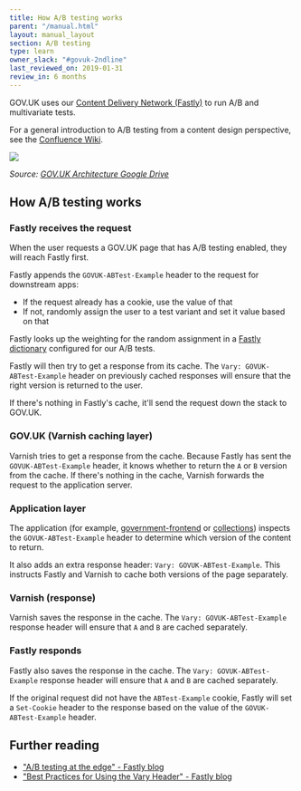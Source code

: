 ```yaml
---
title: How A/B testing works
parent: "/manual.html"
layout: manual_layout
section: A/B testing
type: learn
owner_slack: "#govuk-2ndline"
last_reviewed_on: 2019-01-31
review_in: 6 months
---
```


GOV.UK uses our [Content Delivery Network (Fastly)][cdn] to run A/B and multivariate tests.

For a general introduction to A/B testing from a content design perspective, see the [Confluence Wiki](https://bit.ly/AB-testing-GOVUK).

[cdn]: https://docs.publishing.service.gov.uk/manual/cdn.html

![](https://docs.google.com/drawings/d/e/2PACX-1vR67bcDfNDaa4buyKGKQev0xUsjcD9RzjNCjWGhr0HJtXRmSNaltPJotXjwmKUmZj0ZH_B2xAymEYbV/pub?w=1330&h=517)

_Source: [GOV.UK Architecture Google Drive](https://docs.google.com/drawings/d/1rx4brKZBzj-9q3evkiUw2MbqwqTYWkc0Lku6u3cLXqU/edit)_

## How A/B testing works

### Fastly receives the request

When the user requests a GOV.UK page that has A/B testing enabled, they will reach Fastly first.

Fastly appends the `GOVUK-ABTest-Example` header to the request for downstream apps:

- If the request already has a cookie, use the value of that
- If not, randomly assign the user to a test variant and set it value based on that

Fastly looks up the weighting for the random assignment in a [Fastly dictionary][dicts] configured for our A/B tests.

Fastly will then try to get a response from its cache. The `Vary: GOVUK-ABTest-Example` header on previously cached responses will ensure that the right version is returned to the user.

If there's nothing in Fastly's cache, it'll send the request down the stack to GOV.UK.

[dicts]: https://docs.fastly.com/guides/edge-dictionaries/

### GOV.UK (Varnish caching layer)

Varnish tries to get a response from the cache. Because Fastly has sent the `GOVUK-ABTest-Example` header, it knows whether to return the `A` or `B` version from the cache. If there's nothing in the cache, Varnish forwards the request to the application server.

### Application layer

The application (for example, [government-frontend](/apps/government-frontend.html) or [collections](/apps/collections.html)) inspects the `GOVUK-ABTest-Example` header to determine which version of the content to return.

It also adds an extra response header: `Vary: GOVUK-ABTest-Example`. This instructs Fastly and Varnish to cache both versions of the page separately.

### Varnish (response)

Varnish saves the response in the cache. The `Vary: GOVUK-ABTest-Example` response header will ensure that `A` and `B` are cached separately.

### Fastly responds

Fastly also saves the response in the cache. The `Vary: GOVUK-ABTest-Example` response header will ensure that `A` and `B` are cached separately.

If the original request did not have the `ABTest-Example` cookie, Fastly will set a `Set-Cookie` header to the response based on the value of the `GOVUK-ABTest-Example` header.

## Further reading

- ["A/B testing at the edge" - Fastly blog](https://www.fastly.com/blog/ab-testing-edge)
- ["Best Practices for Using the Vary Header" - Fastly blog](https://www.fastly.com/blog/best-practices-for-using-the-vary-header)

[fastly]: https://www.fastly.com/
[pass-folder]: https://github.com/alphagov/govuk-secrets/tree/master/pass
